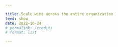 ```yaml
---

title: Scale wins across the entire organization
feed: show
date: 2022-10-24
# permalink: /credits
# format: list

---
```


